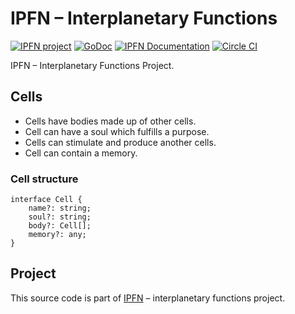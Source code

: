 # IPFN – Interplanetary Functions

[![IPFN project](https://img.shields.io/badge/project-IPFN-blue.svg?style=flat-square)](//github.com/ipfn)
[![GoDoc](https://godoc.org/github.com/ipfn/ipfn?status.svg)](https://godoc.org/github.com/ipfn/ipfn)
[![IPFN Documentation](https://img.shields.io/badge/documentation-IPFN-blue.svg?style=flat-square)](//ipfn.github.io/documentation/)
[![Circle CI](https://img.shields.io/circleci/project/ipfn/ipfn.svg)](https://circleci.com/gh/ipfn/ipfn)

IPFN – Interplanetary Functions Project.

## Cells

* Cells have bodies made up of other cells.
* Cell can have a soul which fulfills a purpose.
* Cells can stimulate and produce another cells.
* Cell can contain a memory.

### Cell structure

```capnp
interface Cell {
    name?: string;
    soul?: string;
    body?: Cell[];
    memory?: any;
}
```

<!--
## Documentation

Documentation for IPFN project is on [ipfn.github.io/documentation](//ipfn.github.io/documentation/).

## Examples

Repositories containing example neurons are hosted on [ipfn-examples](//github.com/ipfn-examples) organization.
-->

## Project

This source code is part of [IPFN](//github.com/ipfn) – interplanetary functions project.
